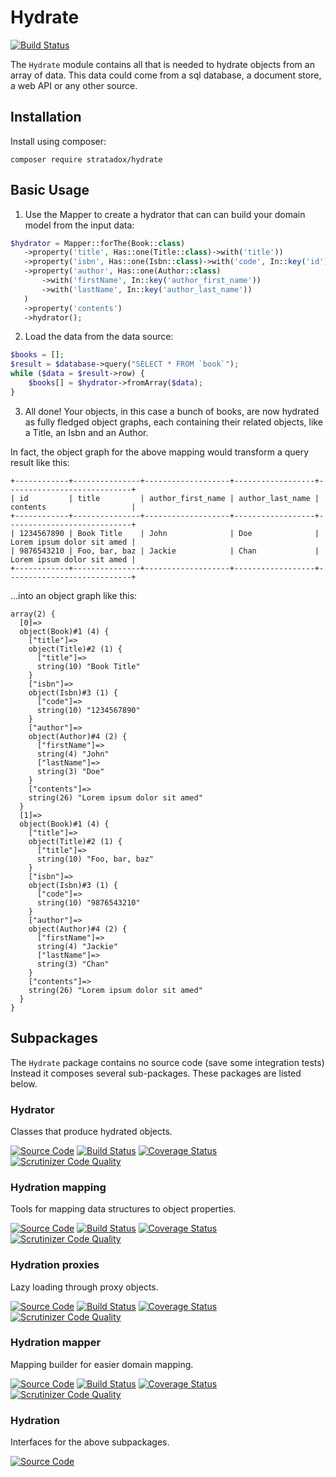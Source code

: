 # Hydrate

[![Build Status](https://travis-ci.org/Stratadox/Hydrate.svg?branch=master)](https://travis-ci.org/Stratadox/Hydrate)

The `Hydrate` module contains all that is needed to hydrate objects from an array
of data. This data could come from a sql database, a document store, a web API 
or any other source.

## Installation

Install using composer:

`composer require stratadox/hydrate`

## Basic Usage

1. Use the Mapper to create a hydrator that can can build your domain model from
the input data:

```php
$hydrator = Mapper::forThe(Book::class)
   ->property('title', Has::one(Title::class)->with('title'))
   ->property('isbn', Has::one(Isbn::class)->with('code', In::key('id'))
   ->property('author', Has::one(Author::class)
       ->with('firstName', In::key('author_first_name'))
       ->with('lastName', In::key('author_last_name'))
   )
   ->property('contents')
   ->hydrator();
```

2. Load the data from the data source:
```php
$books = [];
$result = $database->query("SELECT * FROM `book`");
while ($data = $result->row) {
    $books[] = $hydrator->fromArray($data);
}
```

3. All done! Your objects, in this case a bunch of books, are now hydrated as 
fully fledged object graphs, each containing their related objects, like a 
Title, an Isbn and an Author.

In fact, the object graph for the above mapping would transform a query result 
like this:
```
+------------+---------------+-------------------+------------------+----------------------------+
| id         | title         | author_first_name | author_last_name | contents                   |
+------------+---------------+-------------------+------------------+----------------------------+
| 1234567890 | Book Title    | John              | Doe              | Lorem ipsum dolor sit amed |
| 9876543210 | Foo, bar, baz | Jackie            | Chan             | Lorem ipsum dolor sit amed |
+------------+---------------+-------------------+------------------+----------------------------+
```

...into an object graph like this:

```
array(2) {
  [0]=>
  object(Book)#1 (4) {
    ["title"]=>
    object(Title)#2 (1) {
      ["title"]=>
      string(10) "Book Title"
    }
    ["isbn"]=>
    object(Isbn)#3 (1) {
      ["code"]=>
      string(10) "1234567890"
    }
    ["author"]=>
    object(Author)#4 (2) {
      ["firstName"]=>
      string(4) "John"
      ["lastName"]=>
      string(3) "Doe"
    }
    ["contents"]=>
    string(26) "Lorem ipsum dolor sit amed"
  }
  [1]=>
  object(Book)#1 (4) {
    ["title"]=>
    object(Title)#2 (1) {
      ["title"]=>
      string(10) "Foo, bar, baz"
    }
    ["isbn"]=>
    object(Isbn)#3 (1) {
      ["code"]=>
      string(10) "9876543210"
    }
    ["author"]=>
    object(Author)#4 (2) {
      ["firstName"]=>
      string(4) "Jackie"
      ["lastName"]=>
      string(3) "Chan"
    }
    ["contents"]=>
    string(26) "Lorem ipsum dolor sit amed"
  }
}

```


## Subpackages
The `Hydrate` package contains no source code (save some integration tests)
Instead it composes several sub-packages. These packages are listed below.

### Hydrator
Classes that produce hydrated objects.

[![Source Code](https://img.shields.io/badge/source-github-brightgreen.svg)](https://github.com/Stratadox/Hydrator)
[![Build Status](https://travis-ci.org/Stratadox/Hydrator.svg?branch=master)](https://travis-ci.org/Stratadox/Hydrator)
[![Coverage Status](https://coveralls.io/repos/github/Stratadox/Hydrator/badge.svg?branch=master)](https://coveralls.io/github/Stratadox/Hydrator?branch=master)
[![Scrutinizer Code Quality](https://scrutinizer-ci.com/g/Stratadox/Hydrator/badges/quality-score.png?b=master)](https://scrutinizer-ci.com/g/Stratadox/Hydrator/?branch=master)

### Hydration mapping
Tools for mapping data structures to object properties.

[![Source Code](https://img.shields.io/badge/source-github-brightgreen.svg)](https://github.com/Stratadox/HydrationMapping)
[![Build Status](https://travis-ci.org/Stratadox/HydrationMapping.svg?branch=master)](https://travis-ci.org/Stratadox/HydrationMapping)
[![Coverage Status](https://coveralls.io/repos/github/Stratadox/HydrationMapping/badge.svg?branch=master)](https://coveralls.io/github/Stratadox/HydrationMapping?branch=master)
[![Scrutinizer Code Quality](https://scrutinizer-ci.com/g/Stratadox/HydrationMapping/badges/quality-score.png?b=master)](https://scrutinizer-ci.com/g/Stratadox/HydrationMapping/?branch=master)

### Hydration proxies
Lazy loading through proxy objects.

[![Source Code](https://img.shields.io/badge/source-github-brightgreen.svg)](https://github.com/Stratadox/HydrationProxies)
[![Build Status](https://travis-ci.org/Stratadox/HydrationProxies.svg?branch=master)](https://travis-ci.org/Stratadox/HydrationProxies)
[![Coverage Status](https://coveralls.io/repos/github/Stratadox/HydrationProxies/badge.svg?branch=master)](https://coveralls.io/github/Stratadox/HydrationProxies?branch=master)
[![Scrutinizer Code Quality](https://scrutinizer-ci.com/g/Stratadox/HydrationProxies/badges/quality-score.png?b=master)](https://scrutinizer-ci.com/g/Stratadox/HydrationProxies/?branch=master)

### Hydration mapper
Mapping builder for easier domain mapping.

[![Source Code](https://img.shields.io/badge/source-github-brightgreen.svg)](https://github.com/Stratadox/HydrationMapper)
[![Build Status](https://travis-ci.org/Stratadox/HydrationMapper.svg?branch=master)](https://travis-ci.org/Stratadox/HydrationMapper)
[![Coverage Status](https://coveralls.io/repos/github/Stratadox/HydrationMapper/badge.svg?branch=master)](https://coveralls.io/github/Stratadox/HydrationMapper?branch=master)
[![Scrutinizer Code Quality](https://scrutinizer-ci.com/g/Stratadox/HydrationMapper/badges/quality-score.png?b=master)](https://scrutinizer-ci.com/g/Stratadox/HydrationMapper/?branch=master)

### Hydration 
Interfaces for the above subpackages.

[![Source Code](https://img.shields.io/badge/source-github-brightgreen.svg)](https://github.com/Stratadox/Hydration)
